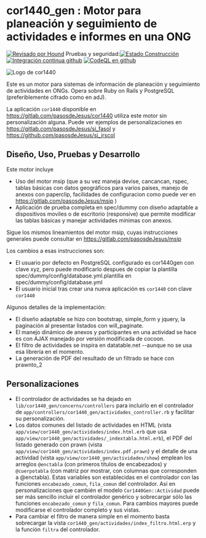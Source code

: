 # cor1440_gen : Motor para planeación y seguimiento de actividades e informes en una ONG

[![Revisado por Hound](https://img.shields.io/badge/Reviewed_by-Hound-8E64B0.svg)](https://houndci.com) Pruebas y seguridad:[![Estado Construcción](https://gitlab.com/pasosdeJesus/cor1440_gen/badges/v2.2/pipeline.svg)](https://gitlab.com/pasosdeJesus/cor1440_gen/-/pipelines?page=1&scope=all&ref=v2.2) [![Integración continua github](https://github.com/pasosdeJesus/cor1440_gen/actions/workflows/rubyonrails.yml/badge.svg?branch=v2.2)](https://github.com/pasosdeJesus/cor1440_gen/actions/workflows/rubyonrails.yml) [![CodeQL en github](https://github.com/pasosdeJesus/cor1440_gen/actions/workflows/codeql-analysis.yml/badge.svg)](https://github.com/pasosdeJesus/cor1440_gen/actions/workflows/codeql-analysis.yml)


![Logo de cor1440](https://gitlab.com/pasosdeJesus/cor1440_gen/-/raw/v2.2/test/dummy/app/assets/images/logo.jpg)

Este es un motor para sistemas de información de planeación y seguimiento de 
actividades en ONGs. Opera sobre Ruby on Rails y PostgreSQL (preferiblemente 
cifrado como en adJ).

La aplicación ```cor1440``` disponible en 
<https://gitlab.com/pasosdeJesus/cor1440>
utiliza este motor sin personalización alguna.  Puede ver ejemplos de 
personalizaciones en <https://gitlab.com/pasosdeJesus/si_fasol> y 
<https://github.com/pasosdeJesus/si_jrscol>


## Diseño, Uso, Pruebas y Desarrollo

Este motor incluye 
* Uso del motor msip (que a su vez maneja devise, cancancan, rspec, tablas 
  básicas con datos geográficos para varios paises, manejo de anexos con 
  paperclip, facilidades de configuracion como puede ver en 
  https://gitlab.com/pasosdeJesus/msip )
* Aplicación de prueba completa en spec/dummy con diseño adaptable a
  dispositivos moviles o de escritorio (responsive) que permite modificar
  las tablas básicas y manejar actividades mínimas con anexos.

Sigue los mismos lineamientos del motor msip, cuyas instrucciones
generales puede consultar en https://gitlab.com/pasosdeJesus/msip

Los cambios a esas instrucciones son:

- El usuario por defecto en PostgreSQL configurado es cor1440gen con
  clave xyz, pero puede modificarlo despues de copiar la plantilla
  spec/dummy/config/database.yml.plantilla en spec/dummy/config/database.yml
- El usuario inicial tras crear una nueva aplicación es ```cor1440``` con
  clave ```cor1440```

Algunos detalles de la implementación:

- El diseño adaptable se hizo con bootstrap, simple_form y jquery, la
  paginación al presentar listados con will_paginate.
- El manejo dinámico de anexos y participantes en una actividad 
  se hace es con AJAX manejado por versión modificada de cocoon.  
- El filtro de actividades se inspira en datatable.net --aunque no se usa
  esa librería en el momento.
- La generación de PDF del resultado de un filtrado se hace con prawnto_2


## Personalizaciones

- El controlador de actividades se ha dejado en ```lib/cor1440_gen/concerns/controllers``` para incluirlo en el controlador de ```app/controllers/cor1440_gen/actividades_controller.rb```  y facilitar su personalización.
- Los datos comunes del listado de actividades en HTML (vista ```app/view/cor1440_gen/actividades/index.html.erb``` que usa ```app/view/cor1440_gen/actividades/_indextabla.html.erb```), el PDF del listado generado con prawn (vista ```app/view/cor1440_gen/actividades/index.pdf.prawn```) y el detalle de una actividad (vista ```app/view/cor1440_gen/actividades/show```) emplean los arreglos ```@enctabla``` (con primeros titulos de encabezados) y ```@cuerpotabla``` (con matriz por mostrar, con columnas que corresponden a @enctabla).  Estas variables son establecidas en el controlador con las funciones ```encabezado_comun```, ```fila_comun``` del controlador.  Así en personalizaciones que cambién el modelo ```Cor1440Gen::Actividad``` puede ser más sencillo incluir el controlador genérico y sobrecargar sólo las funciones ```encabezado_comun``` y ```fila_comun```. Para cambios mayores puede modificarse el controlador completo y sus vistas.
- Para cambiar el filtro de manera simple en el momento basta sobrecargar la vista ```cor1440_gen/actividades/index_filtro.html.erp``` y la función ```filtra``` del controlador.
